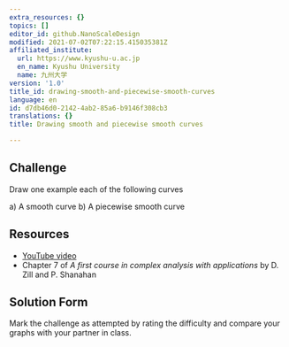 ```yaml
---
extra_resources: {}
topics: []
editor_id: github.NanoScaleDesign
modified: 2021-07-02T07:22:15.415035381Z
affiliated_institute:
  url: https://www.kyushu-u.ac.jp
  en_name: Kyushu University
  name: 九州大学
version: '1.0'
title_id: drawing-smooth-and-piecewise-smooth-curves
language: en
id: d7db46d0-2142-4ab2-85a6-b9146f308cb3
translations: {}
title: Drawing smooth and piecewise smooth curves

---
```


## Challenge
Draw one example each of the following curves

a) A smooth curve
b) A piecewise smooth curve


## Resources
- [YouTube video](https://www.youtube.com/watch?v=5lkOBlnwNpM&list=PLi7yHjesblV0sSfZzWdSUXGO683n_nJdQ&index=19)
- Chapter 7 of *A first course in complex analysis with applications* by D. Zill and P. Shanahan


## Solution Form
Mark the challenge as attempted by rating the difficulty and compare your graphs with your partner in class.